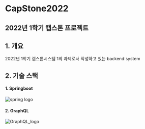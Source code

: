 CapStone2022
============
2022년 1학기 캡스톤 프로젝트 
----------------------------

## 1. 개요
2022년 1학기 캡스톤시스템 1의 과제로서 작성하고 있는 backend system

## 2. 기술 스택
#### 1. Springboot
![spring logo](https://i2.wp.com/thinkground.studio/wp-content/uploads/2020/05/200525_spring-boot-1.png?fit=310%2C163&ssl=1)
#### 2. GraphQL
![GraphQL_logo](https://encrypted-tbn0.gstatic.com/images?q=tbn:ANd9GcTuutq3qnYs7CqfYZ87iSNYoCUd8A14qFuAqoNKCdf2jRn_rzZISs_Ylc7sja31NgQQMUQ&usqp=CAU)
